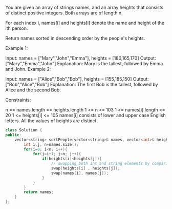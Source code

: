You are given an array of strings names, and an array heights that consists of distinct positive integers. Both arrays are of length n.

For each index i, names[i] and heights[i] denote the name and height of the ith person.

Return names sorted in descending order by the people's heights.

 

Example 1:

Input: names = ["Mary","John","Emma"], heights = [180,165,170]
Output: ["Mary","Emma","John"]
Explanation: Mary is the tallest, followed by Emma and John.
Example 2:

Input: names = ["Alice","Bob","Bob"], heights = [155,185,150]
Output: ["Bob","Alice","Bob"]
Explanation: The first Bob is the tallest, followed by Alice and the second Bob.
 

Constraints:

n == names.length == heights.length
1 <= n <= 103
1 <= names[i].length <= 20
1 <= heights[i] <= 105
names[i] consists of lower and upper case English letters.
All the values of heights are distinct.

```cpp
class Solution {
public:
    vector<string> sortPeople(vector<string>& names, vector<int>& heights) {
        int i,j, n=names.size();
        for(i=0; i<n; i++){
            for(j=i+1; j<n; j++){
                if(heights[i]<heights[j]){
                    // swapping both int and string elements by comparing
                    swap(heights[i] , heights[j]);
                    swap(names[i], names[j]);
                }
            }
        }
        return names;
    }
};
```
